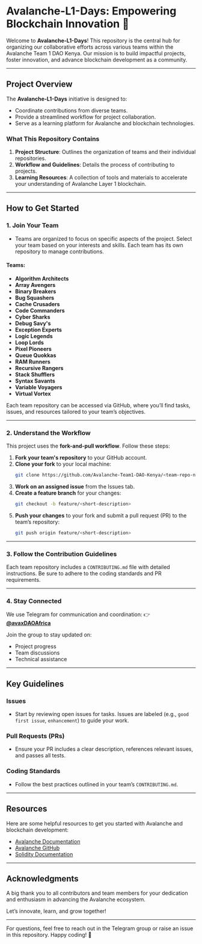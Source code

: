 # Avalanche-L1-Days: Empowering Blockchain Innovation 🚀

Welcome to **Avalanche-L1-Days**! This repository is the central hub for organizing our collaborative efforts across various teams within the Avalanche Team 1 DAO Kenya. Our mission is to build impactful projects, foster innovation, and advance blockchain development as a community.

---

## **Project Overview**

The **Avalanche-L1-Days** initiative is designed to:
- Coordinate contributions from diverse teams.
- Provide a streamlined workflow for project collaboration.
- Serve as a learning platform for Avalanche and blockchain technologies.

### **What This Repository Contains**
1. **Project Structure**: Outlines the organization of teams and their individual repositories.
2. **Workflow and Guidelines**: Details the process of contributing to projects.
3. **Learning Resources**: A collection of tools and materials to accelerate your understanding of Avalanche Layer 1 blockchain.

---

## **How to Get Started**

### 1. **Join Your Team**
- Teams are organized to focus on specific aspects of the project. Select your team based on your interests and skills. Each team has its own repository to manage contributions.

#### **Teams:**
- **Algorithm Architects**
- **Array Avengers**
- **Binary Breakers**
- **Bug Squashers**
- **Cache Crusaders**
- **Code Commanders**
- **Cyber Sharks**
- **Debug Savy's**
- **Exception Experts**
- **Logic Legends**
- **Loop Lords**
- **Pixel Pioneers**
- **Queue Quokkas**
- **RAM Runners**
- **Recursive Rangers**
- **Stack Shufflers**
- **Syntax Savants**
- **Variable Voyagers**
- **Virtual Vortex**

Each team repository can be accessed via GitHub, where you’ll find tasks, issues, and resources tailored to your team’s objectives.

---

### 2. **Understand the Workflow**
This project uses the **fork-and-pull workflow**. Follow these steps:

1. **Fork your team's repository** to your GitHub account.
2. **Clone your fork** to your local machine:
   ```bash
   git clone https://github.com/Avalanche-Team1-DAO-Kenya/<team-repo-name>.git
   ```
3. **Work on an assigned issue** from the Issues tab.
4. **Create a feature branch** for your changes:
   ```bash
   git checkout -b feature/<short-description>
   ```
5. **Push your changes** to your fork and submit a pull request (PR) to the team’s repository:
   ```bash
   git push origin feature/<short-description>
   ```

---

### 3. **Follow the Contribution Guidelines**
Each team repository includes a `CONTRIBUTING.md` file with detailed instructions. Be sure to adhere to the coding standards and PR requirements.

---

### 4. **Stay Connected**
We use Telegram for communication and coordination:
👉 **[@avaxDAOAfrica](https://t.me/avaxDAOAfrica)**

Join the group to stay updated on:
- Project progress
- Team discussions
- Technical assistance

---

## **Key Guidelines**

### **Issues**
- Start by reviewing open issues for tasks. Issues are labeled (e.g., `good first issue`, `enhancement`) to guide your work.

### **Pull Requests (PRs)**
- Ensure your PR includes a clear description, references relevant issues, and passes all tests.

### **Coding Standards**
- Follow the best practices outlined in your team’s `CONTRIBUTING.md`.

---

## **Resources**
Here are some helpful resources to get you started with Avalanche and blockchain development:

- [Avalanche Documentation](https://docs.avax.network/)
- [Avalanche GitHub](https://github.com/Avalanche-Team1-DAO-Kenya)
- [Solidity Documentation](https://docs.soliditylang.org/)

---

## **Acknowledgments**
A big thank you to all contributors and team members for your dedication and enthusiasm in advancing the Avalanche ecosystem.

Let’s innovate, learn, and grow together!

---

For questions, feel free to reach out in the Telegram group or raise an issue in this repository. Happy coding! 🚀


